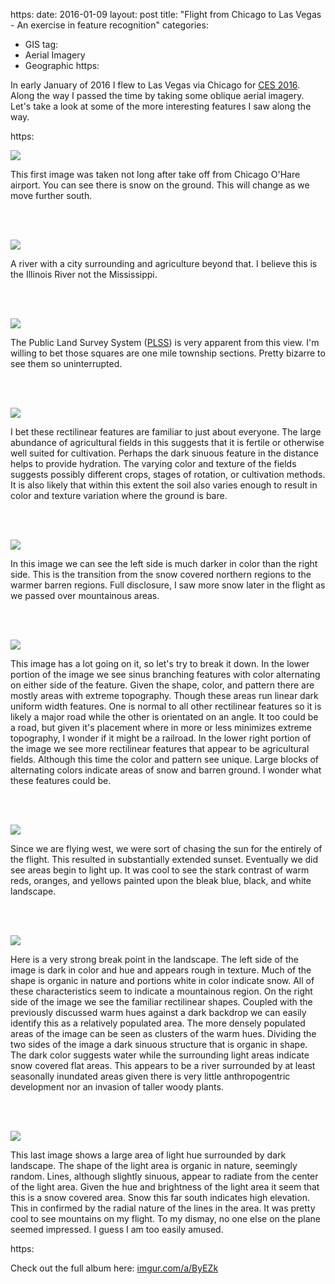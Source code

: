 https:
date: 2016-01-09
layout: post
title: "Flight from Chicago to Las Vegas - An exercise in feature recognition"
categories:
- GIS
tag:
- Aerial Imagery
- Geographic
https:

In early January of 2016 I flew to Las Vegas via Chicago for [CES 2016](https://www.cesweb.org/). Along the way I passed the time by taking some oblique aerial imagery. Let's take a look at some of the more interesting features I saw along the way.

https:

[![](https://i.imgur.com/FdmOx7Xh.jpg)](https://i.imgur.com/FdmOx7X.jpg)

This first image was taken not long after take off from Chicago O'Hare airport. You can see there is snow on the ground. This will change as we move further south.

<br><br>

[![](https://i.imgur.com/CoCJdWlh.jpg)]( https://i.imgur.com/CoCJdWl.jpg)

A river with a city surrounding and agriculture beyond that. I believe this is the Illinois River not the Mississippi.

<br><br>

[![](https://i.imgur.com/kAFmJO4h.jpg)](https://i.imgur.com/kAFmJO4.jpg)

The Public Land Survey System ([PLSS](https://nationalmap.gov/small_scale/a_plss.html)) is very apparent from this view. I'm willing to bet those squares are one mile township sections. Pretty bizarre to see them so uninterrupted.

<br><br>

[![](https://i.imgur.com/U05xysuh.jpg)](https://i.imgur.com/U05xysu.jpg)

I bet these rectilinear features are familiar to just about everyone. The large abundance of agricultural fields in this suggests that it is fertile or otherwise well suited for cultivation. Perhaps the dark sinuous feature in the distance helps to provide hydration. The varying color and texture of the fields suggests possibly different crops, stages of rotation, or cultivation methods. It is also likely that within this extent the soil also varies enough to result in color and texture variation where the ground is bare.

<br><br>

[![](https://i.imgur.com/UDfnyosh.jpg)](https://i.imgur.com/UDfnyos.jpg)

In this image we can see the left side is much darker in color than the right side. This is the transition from the snow covered northern regions to the warmer barren regions. Full disclosure, I saw more snow later in the flight as we passed over mountainous areas.

<br><br>

[![](https://i.imgur.com/3gggAOch.jpg)](https://i.imgur.com/3gggAOc.jpg)

This image has a lot going on it, so let's try to break it down. In the lower portion of the image we see sinus branching features with color alternating on either side of the feature. Given the shape, color, and pattern there are mostly areas with extreme topography. Though these areas run linear dark uniform width features. One is normal to all other rectilinear features so it is likely a major road while the other is orientated on an angle. It too could be a road, but given it's placement where in more or less minimizes extreme topography, I wonder if it might be a railroad. In the lower right portion of the image we see more rectilinear features that appear to be agricultural fields. Although this time the color and pattern see unique. Large blocks of alternating colors indicate areas of snow and barren ground. I wonder what these features could be.

<br><br>

[![](https://i.imgur.com/TS4odPSh.jpg)](https://i.imgur.com/TS4odPS.jpg)

Since we are flying west, we were sort of chasing the sun for the entirely of the flight. This resulted in substantially extended sunset. Eventually we did see areas begin to light up. It was cool to see the stark contrast of warm reds, oranges, and yellows painted upon the bleak blue, black, and white landscape.

<br><br>

[![](https://i.imgur.com/nFycVfDh.jpg)](https://i.imgur.com/nFycVfD.jpg)

Here is a very strong break point in the landscape. The left side of the image is dark in color and hue and appears rough in texture. Much of the shape is organic in nature and portions white in color indicate snow. All of these characteristics seem to indicate a mountainous region. On the right side of the image we see the familiar rectilinear shapes. Coupled with the previously discussed warm hues against a dark backdrop we can easily identify this as a relatively populated area. The more densely populated areas of the image can be seen as clusters of the warm hues. Dividing the two sides of the image a dark sinuous structure that is organic in shape. The dark color suggests water while the surrounding light areas indicate snow covered flat areas. This appears to be a river surrounded by at least seasonally inundated areas given there is very little anthropogentric development nor an invasion of taller woody plants.

<br><br>

[![](https://i.imgur.com/D1Yvgeuh.jpg)](https://i.imgur.com/D1Yvgeu.jpg)

This last image shows a large area of light hue surrounded by dark landscape. The shape of the light area is organic in nature, seemingly random. Lines, although slightly sinuous, appear to radiate from the center of the light area. Given the hue and brightness of the light area it seem that this is a snow covered area. Snow this far south indicates high elevation. This in confirmed by the radial nature of the lines in the area. It was pretty cool to see mountains on my flight. To my dismay, no one else on the plane seemed impressed. I guess I am too easily amused.

https:

Check out the full album here: [imgur.com/a/ByEZk](https://imgur.com/a/ByEZk)

